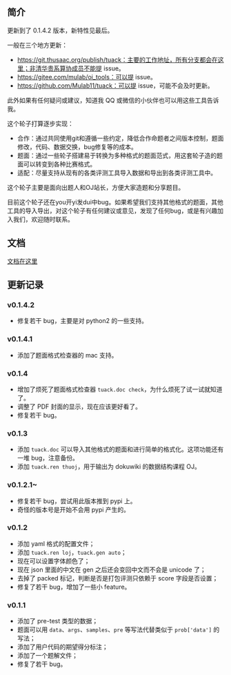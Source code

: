 ## 简介

更新到了 0.1.4.2 版本，新特性见最后。

一般在三个地方更新：

* https://git.thusaac.org/publish/tuack：主要的工作地址，所有分支都会在这里；非清华贵系算协成员不能提 issue。
* https://gitee.com/mulab/oi_tools：可以提 issue。
* https://github.com/Mulab11/tuack：可以提 issue，可能不会及时更新。

此外如果有任何疑问或建议，知道我 QQ 或微信的小伙伴也可以用这些工具告诉我。

这个轮子打算逐步实现：

* 合作：通过共同使用git和遵循一些约定，降低合作命题者之间版本控制，题面修改，代码、数据交换，bug修复等的成本。
* 题面：通过一些轮子搭建易于转换为多种格式的题面范式，用这套轮子造的题面可以转变到各种比赛格式。
* 适配：尽量支持从现有的各类评测工具导入数据和导出到各类评测工具中。

这个轮子主要是面向出题人和OJ站长，方便大家造题和分享题目。

目前这个轮子还在you开yi发dui中bug。如果希望我们支持其他格式的题面，其他工具的导入导出，对这个轮子有任何建议或意见，发现了任何bug，或是有兴趣加入我们，欢迎随时联系。

## 文档

[文档在这里](https://git.thusaac.org/publish/tuack/wikis/home)

## 更新记录

### v0.1.4.2

* 修复若干 bug，主要是对 python2 的一些支持。

### v0.1.4.1

* 添加了题面格式检查器的 mac 支持。

### v0.1.4

* 增加了烦死了题面格式检查器 `tuack.doc check`，为什么烦死了试一试就知道了。
* 调整了 PDF 封面的显示，现在应该更好看了。
* 修复若干 bug。

### v0.1.3

- 添加 `tuack.doc` 可以导入其他格式的题面和进行简单的格式化。这项功能还有一堆 bug，注意备份。
- 添加 `tuack.ren thuoj`，用于输出为 dokuwiki 的数据结构课程 OJ。

### v0.1.2.1~

* 修复若干 bug，尝试用此版本推到 pypi 上。
* 奇怪的版本号是开始不会用 pypi 产生的。

### v0.1.2

*   添加 yaml 格式的配置文件；
*   添加 `tuack.ren loj`，`tuack.gen auto`；
*   现在可以设置字体颜色了；
*   现在 json 里面的中文在 gen 之后还会变回中文而不会是 unicode 了；
*   去掉了 packed 标记，判断是否是打包评测只依赖于 score 字段是否设置；
*   修复了若干 bug，增加了一些小 feature。

### v0.1.1

*   添加了 pre-test 类型的数据；
*   题面可以用 `data`、`args`、`samples`、`pre` 等写法代替类似于 `prob['data']` 的写法；
*   添加了用户代码的期望得分标注；
*   添加了一个题解文件；
*   修复了若干 bug。
